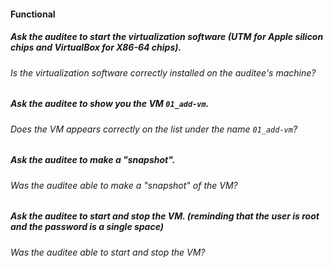 #### Functional

##### Ask the auditee to start the virtualization software (UTM for Apple silicon chips and VirtualBox for X86-64 chips).

###### Is the virtualization software correctly installed on the auditee's machine?

##### Ask the auditee to show you the VM `01_add-vm`.

###### Does the VM appears correctly on the list under the name `01_add-vm`?

##### Ask the auditee to make a "snapshot".

###### Was the auditee able to make a "snapshot" of the VM?

##### Ask the auditee to start and stop the VM. (reminding that the user is root and the password is a single space)

###### Was the auditee able to start and stop the VM?
